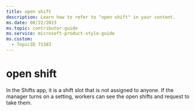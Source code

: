 ```yaml
---
title: open shift
description: Learn how to refer to "open shift" in your content.
ms.date: 08/22/2023
ms.topic: contributor-guide
ms.service: microsoft-product-style-guide
ms.custom:
  - TopicID 71383
---
```



# open shift

In the Shifts app, it is a shift slot that is not assigned to anyone. If the manager turns on a setting, workers can see the open shifts and request to take them.

